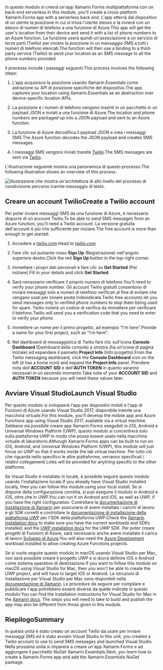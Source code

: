 <span data-ttu-id="66204-101">In questo modulo si creerà un'app Xamarin.Forms multipiattaforma con un back-end serverless.</span><span class="sxs-lookup"><span data-stu-id="66204-101">In this module, you'll create a cross-platform Xamarin.Forms app with a serverless back end.</span></span> <span data-ttu-id="66204-102">L'app otterrà dal dispositivo di un utente la posizione in cui si trova l'utente stesso e la invierà con un elenco di numeri di telefono a una funzione di Azure.</span><span class="sxs-lookup"><span data-stu-id="66204-102">This app will get the user's location from their device and send it with a list of phone numbers to an Azure function.</span></span> <span data-ttu-id="66204-103">La funzione userà quindi un'associazione a un servizio di terze parti (Twilio) per inviare la posizione in un messaggio SMS a tutti i numeri di telefono elencati.</span><span class="sxs-lookup"><span data-stu-id="66204-103">The function will then use a binding to a third-party service (Twilio) to send your location as an SMS message to all the phone numbers provided.</span></span>

<span data-ttu-id="66204-104">Il processo include i passaggi seguenti:</span><span class="sxs-lookup"><span data-stu-id="66204-104">This process involves the following steps:</span></span> 

1. <span data-ttu-id="66204-105">L'app acquisisce la posizione usando Xamarin.Essentials come astrazione su API di posizione specifiche del dispositivo.</span><span class="sxs-lookup"><span data-stu-id="66204-105">The app captures your location using Xamarin.Essentials as an abstraction over device-specific location APIs.</span></span>

1. <span data-ttu-id="66204-106">La posizione e i numeri di telefono vengono inseriti in un pacchetto in un payload JSON e inviati a una funzione di Azure.</span><span class="sxs-lookup"><span data-stu-id="66204-106">The location and phone numbers are packaged up into a JSON payload and sent to an Azure function.</span></span>

1. <span data-ttu-id="66204-107">La funzione di Azure decodifica il payload JSON e crea i messaggi SMS.</span><span class="sxs-lookup"><span data-stu-id="66204-107">The Azure function decodes the JSON payload and creates SMS messages.</span></span>

1. <span data-ttu-id="66204-108">I messaggi SMS vengono inviati tramite [Twilio](http://twilio.com).</span><span class="sxs-lookup"><span data-stu-id="66204-108">The SMS messages are sent via [Twilio](http://twilio.com).</span></span>

<span data-ttu-id="66204-109">L'illustrazione seguente mostra una panoramica di questo processo.</span><span class="sxs-lookup"><span data-stu-id="66204-109">The following illustration shows an overview of this process.</span></span>

![Illustrazione che mostra un'architettura di alto livello del processo di condivisione percorso tramite messaggio di testo.](../media-drafts/1-architecture.png)

## <a name="create-a-twilio-account"></a><span data-ttu-id="66204-111">Creare un account Twilio</span><span class="sxs-lookup"><span data-stu-id="66204-111">Create a Twilio account</span></span>

<span data-ttu-id="66204-112">Per poter inviare messaggi SMS da una funzione di Azure, è necessario disporre di un account Twilio.</span><span class="sxs-lookup"><span data-stu-id="66204-112">To be able to send SMS messages from an Azure function, you'll need a Twilio account.</span></span> <span data-ttu-id="66204-113">La versione gratuita dell'account è più che sufficiente per iniziare.</span><span class="sxs-lookup"><span data-stu-id="66204-113">The free account is more than enough to get started.</span></span>

1. <span data-ttu-id="66204-114">Accedere a [twilio.com](https://twilio.com).</span><span class="sxs-lookup"><span data-stu-id="66204-114">Head to [twilio.com](https://twilio.com).</span></span>

1. <span data-ttu-id="66204-115">Fare clic sul pulsante rosso **Sign Up** (Registrazione) nell'angolo superiore destro.</span><span class="sxs-lookup"><span data-stu-id="66204-115">Click the red **Sign Up** button in the top-right corner.</span></span>

1. <span data-ttu-id="66204-116">Immettere i propri dati personali e fare clic su **Get Started** (Per iniziare).</span><span class="sxs-lookup"><span data-stu-id="66204-116">Fill in your details and click **Get Started**.</span></span>

1. <span data-ttu-id="66204-117">Sarà necessario verificare il proprio numero di telefono.</span><span class="sxs-lookup"><span data-stu-id="66204-117">You'll need to verify your phone number.</span></span> <span data-ttu-id="66204-118">Gli account Twilio gratuiti consentono di inviare messaggi solo a numeri di telefono verificati al fine di evitare che vengano usati per inviare posta indesiderata.</span><span class="sxs-lookup"><span data-stu-id="66204-118">Twilio free accounts let you send messages only to verified phone numbers to stop them being used for spam.</span></span> <span data-ttu-id="66204-119">Twilio invierà un codice di verifica da immettere per verificare il telefono.</span><span class="sxs-lookup"><span data-stu-id="66204-119">Twilio will send you a verification code that you need to enter to verify your phone.</span></span>

1. <span data-ttu-id="66204-120">Immettere un nome per il primo progetto, ad esempio "I'm here".</span><span class="sxs-lookup"><span data-stu-id="66204-120">Provide a name for your first project, such as "I'm here".</span></span>

1. <span data-ttu-id="66204-121">Nel dashboard di messaggistica di Twilio fare clic sull'icona **Console Dashboard** (Dashboard della console) a sinistra (ha un'icona di pagina iniziale) ed espandere il pannello **Project Info** (Info progetto).</span><span class="sxs-lookup"><span data-stu-id="66204-121">From the Twilio messaging dashboard, click the **Console Dashboard** icon on the left (it has a home icon) and expand the **Project Info** panel.</span></span> <span data-ttu-id="66204-122">Prendere nota dell'**ACCOUNT SID** e dell'**AUTH TOKEN** in quanto saranno necessari in un secondo momento.</span><span class="sxs-lookup"><span data-stu-id="66204-122">Take note of your **ACCOUNT SID** and **AUTH TOKEN** because you will need these values later.</span></span>

## <a name="launch-visual-studio"></a><span data-ttu-id="66204-123">Avviare Visual Studio</span><span class="sxs-lookup"><span data-stu-id="66204-123">Launch Visual Studio</span></span>

<span data-ttu-id="66204-124">Per questo modulo si svilupperà l'app per dispositivi mobili e l'app di Funzioni di Azure usando Visual Studio 2017, disponibile tramite una macchina virtuale.</span><span class="sxs-lookup"><span data-stu-id="66204-124">For this module, you'll develop the mobile app and Azure Functions app using Visual Studio 2017, available via a virtual machine.</span></span> <span data-ttu-id="66204-125">Sebbene sia possibile creare app Xamarin.Forms eseguibili in iOS, Android e Universal Windows Platform (UWP), questo modulo si concentrerà solo sulla piattaforma UWP in modo che possa essere usato nella macchina virtuale di laboratorio.</span><span class="sxs-lookup"><span data-stu-id="66204-125">Although Xamarin.Forms apps can be built to run on iOS, Android, and Universal Windows Platform (UWP), this module will just focus on UWP so that it works inside the lab virtual machine.</span></span> <span data-ttu-id="66204-126">Per tutto ciò che riguarda nello specifico le altre piattaforme, verranno specificati i relativi collegamenti.</span><span class="sxs-lookup"><span data-stu-id="66204-126">Links will be provided for anything specific to the other platforms.</span></span>

<!-- TODO - add HoL link button here -->

<span data-ttu-id="66204-127">Se Visual Studio è installato in locale, è possibile seguire questo modulo usando l'installazione locale.</span><span class="sxs-lookup"><span data-stu-id="66204-127">If you already have Visual Studio installed locally, then you can follow this module using your local install.</span></span> <span data-ttu-id="66204-128">Se si dispone della configurazione corretta, si può eseguire il modulo in Android e iOS, oltre che in UWP.</span><span class="sxs-lookup"><span data-stu-id="66204-128">You can run it on Android and iOS, as well as UWP, if you have the right configuration.</span></span> <span data-ttu-id="66204-129">Controllare la [documentazione di installazione di Xamarin](https://docs.microsoft.com/xamarin/cross-platform/get-started/installation/windows) per assicurarsi di avere installato i carichi di lavoro e gli SDK corretti e controllare la [documentazione di installazione della piattaforma UWP](https://docs.microsoft.com/visualstudio/cross-platform/develop-apps-for-the-universal-windows-platform-uwp#requirements) per l'SDK della piattaforma UWP.</span><span class="sxs-lookup"><span data-stu-id="66204-129">Check the [Xamarin installation docs](https://docs.microsoft.com/xamarin/cross-platform/get-started/installation/windows) to make sure you have the correct workloads and SDKs installed, and the [UWP installation docs](https://docs.microsoft.com/visualstudio/cross-platform/develop-apps-for-the-universal-windows-platform-uwp#requirements) for the UWP SDK.</span></span> <span data-ttu-id="66204-130">Per poter creare progetti di Funzioni di Azure, sarà necessario anche avere installato il carico di lavoro [Sviluppo di Azure](https://docs.microsoft.com/azure/azure-functions/functions-develop-vs#prerequisites).</span><span class="sxs-lookup"><span data-stu-id="66204-130">You will also need the [Azure Development](https://docs.microsoft.com/azure/azure-functions/functions-develop-vs#prerequisites) workload installed to allow creating Azure Functions projects.</span></span>

<span data-ttu-id="66204-131">Se si vuole seguire questo modulo in macOS usando Visual Studio per Mac, non sarà possibile creare il progetto UWP e si dovrà definire iOS o Android come sistema operativo di destinazione.</span><span class="sxs-lookup"><span data-stu-id="66204-131">If you want to follow this module on macOS using Visual Studio for Mac, then you won't be able to create the UWP project, and will have to target iOS or Android.</span></span> <span data-ttu-id="66204-132">Le istruzioni di installazione per Visual Studio per Mac sono disponibili nella [documentazione di Xamarin](https://docs.microsoft.com/visualstudio/cross-platform/setup-and-install#mac-setup-apple-id-xcode-and-xamarin). Le procedure da seguire per compilare e pubblicare l'app potrebbero essere diverse da quelle indicate in questo modulo.</span><span class="sxs-lookup"><span data-stu-id="66204-132">You can find the installation instructions for Visual Studio for Mac in the [Xamarin docs](https://docs.microsoft.com/visualstudio/cross-platform/setup-and-install#mac-setup-apple-id-xcode-and-xamarin). The steps you will need to take to build and publish the app may also be different from those given in this module.</span></span>

## <a name="summary"></a><span data-ttu-id="66204-133">Riepilogo</span><span class="sxs-lookup"><span data-stu-id="66204-133">Summary</span></span>

<span data-ttu-id="66204-134">In questa unità è stato creato un account Twilio da usare per inviare messaggi SMS ed è stato avviato Visual Studio.</span><span class="sxs-lookup"><span data-stu-id="66204-134">In this unit, you created a Twilio account to use to send SMS messages and launched Visual Studio.</span></span> <span data-ttu-id="66204-135">Nella prossima unità si imparerà a creare un'app Xamarin.Forms e ad aggiungere il pacchetto NuGet Xamarin.Essentials.</span><span class="sxs-lookup"><span data-stu-id="66204-135">Next, you learn how to create a Xamarin.Forms app and add the Xamarin.Essentials NuGet package.</span></span>